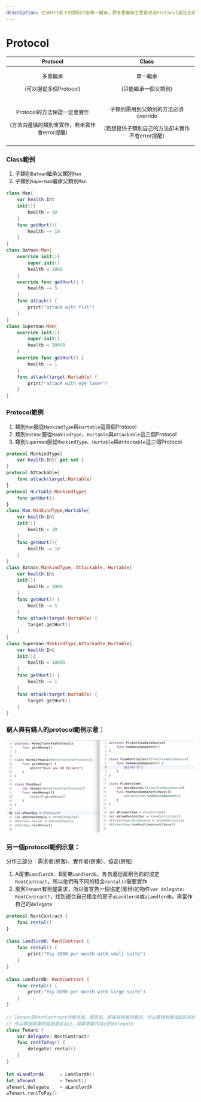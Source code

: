 ```yaml
---
description: 在SWIFT底下的類別只能單一繼承，要多重繼承主要是透過Protocol語法及其操作來達成。以下使用兩個範例來介紹Protocol與Class的差異。
---
```


# Protocol

<table>
  <thead>
    <tr>
      <th style="text-align:center"><b>Protocol</b>
      </th>
      <th style="text-align:center"><b>Class</b>
      </th>
    </tr>
  </thead>
  <tbody>
    <tr>
      <td style="text-align:center">
        <p>&#x591A;&#x91CD;&#x7E7C;&#x627F;</p>
        <p>(&#x53EF;&#x4EE5;&#x670D;&#x5F9E;&#x591A;&#x500B;Protocol)</p>
      </td>
      <td style="text-align:center">
        <p>&#x55AE;&#x4E00;&#x7E7C;&#x627F;</p>
        <p>(&#x53EA;&#x80FD;&#x7E7C;&#x627F;&#x4E00;&#x500B;&#x7236;&#x985E;&#x5225;)</p>
      </td>
    </tr>
    <tr>
      <td style="text-align:center">
        <p>Protocol&#x7684;&#x65B9;&#x6CD5;&#x4FDD;&#x8B49;&#x4E00;&#x5B9A;&#x6703;&#x5BE6;&#x4F5C;</p>
        <p>(&#x65B9;&#x6CD5;&#x7531;&#x9075;&#x5FAA;&#x7684;&#x985E;&#x5225;&#x4F86;&#x5BE6;&#x4F5C;&#xFF0C;&#x82E5;&#x672A;&#x5BE6;&#x4F5C;&#x6703;error&#x63D0;&#x9192;)</p>
      </td>
      <td style="text-align:center">
        <p>&#x5B50;&#x985E;&#x5225;&#x9700;&#x7528;&#x5230;&#x7236;&#x985E;&#x5225;&#x7684;&#x65B9;&#x6CD5;&#x5FC5;&#x9808;override</p>
        <p>(&#x82E5;&#x60F3;&#x63D0;&#x4F9B;&#x5B50;&#x985E;&#x5225;&#x81EA;&#x5DF1;&#x7684;&#x65B9;&#x6CD5;&#x537B;&#x672A;&#x5BE6;&#x4F5C;&#x4E0D;&#x6703;error&#x63D0;&#x9192;)</p>
      </td>
    </tr>
  </tbody>
</table>

### **Class範例**

1. 子類別`Batman`繼承父類別`Man`
2. 子類別`Superman`繼承父類別`Man`

```swift
class Man{
    var health:Int
    init(){
        health = 10
    }
    func getHurt(){
        health -= 10
    }
}
class Batman:Man{
    override init(){
		super.init()
		health = 1000
    }
    override func getHurt() {
        health -= 5
    }
    func attack() {
        print("attack with fist")
    }
}
class Superman:Man{
    override init(){
        super.init()
        health = 10000
    }
    override func getHurt() {
        health -= 1
    }
    func attack(target:Hurtable) {
        print("attack with eye laser")
    }
}
```

### Protocol範例

1. 類別`Man`服從`MankindType`與`Hurtable`這兩個Protocol
2. 類別`Batman`服從`MankindType`、`Hurtable`與`Attackable`這三個Protocol
3. 類別`Superman`服從`MankindType`、`Hurtable`與`Attackable`這三個Protocol

```swift
protocol MankindType{
    var health:Int{ get set }
}
protocol Attackable{
    func attack(target:Hurtable)
}
protocol Hurtable:MankindType{
    func getHurt()
}
class Man:MankindType,Hurtable{
    var health:Int
    init(){
        health = 10
    }
    func getHurt(){
        health -= 10
    }
}
class Batman:MankindType, Attackable, Hurtable{
    var health:Int
    init(){
        health = 1000
    }
    func getHurt() {
        health -= 5
    }
    func attack(target:Hurtable) {
        target.getHurt()
    }
}
class Superman:MankindType,Attackable,Hurtable{
    var health:Int
    init(){   
        health = 10000
    }
    func getHurt() {
        health -= 1
    }
    func attack(target:Hurtable) {
        target.getHurt()
    }
}
```

### 窮人與有錢人的protocol範例示意：

![](../.gitbook/assets/ying-mu-kuai-zhao-20190314-xia-wu-5.15.51.png)

### 另一個**protocol**範例示意：

分作三部分：需求者\(房客\)、實作者\(房東\)、協定\(房租\)

1. A房東`LandlordA`、B房東`LandlordB`，各自遵從房租合約的協定`RentContract`，所以他們有不同的租金`rental()`需要實作
2. 房客`Tenant`有租屋需求，所以會宣告一個協定\(房租\)的物件`var delegate: RentContract?`，找到適合自己租金的房子`aLandlordA`或`aLandlordB`，來當作自己的`delegate`

```swift
protocol RentContract {
    func rental()
}

class LandlordA: RentContract {
    func rental() {
        print("Pay 3000 per month with small suite")
    }
}

class LandlordB: RentContract {
    func rental() {
        print("Pay 8000 per month with large suite")
    }
}

// Tenant是RentContract的需求者。意思是，房客有租屋的需求，所以要找負擔得起的房租
// 所以哪個房東的租金適合自己，就拿來當作自己的delegate
class Tenant {
    var delegate: RentContract?
    func rentToPay() {
        delegate?.rental()
    }
}

let aLandlordA      = LandlordA()
let aTenant         = Tenant()
aTenant.delegate    = aLandlordA
aTenant.rentToPay()
```

